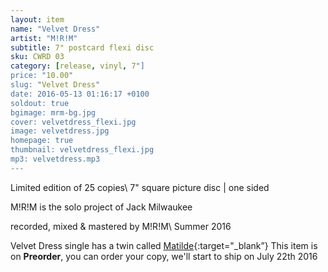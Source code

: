```yaml
---
layout: item
name: "Velvet Dress"
artist: "M!R!M"
subtitle: 7" postcard flexi disc
sku: CWRD 03
category: [release, vinyl, 7"]
price: "10.00"
slug: "Velvet Dress"
date: 2016-05-13 01:16:17 +0100
soldout: true
bgimage: mrm-bg.jpg
cover: velvetdress_flexi.jpg
image: velvetdress.jpg
homepage: true
thumbnail: velvetdress_flexi.jpg
mp3: velvetdress.mp3
---
```


Limited edition of 25 copies\\
7" square picture disc | one sided

M!R!M is the solo project of Jack Milwaukee

recorded, mixed & mastered by M!R!M\\
Summer 2016

Velvet Dress single has a twin called [Matilde]({{site.url}}/vinyl/7"/matilde){:target="_blank”}
This item is on  **Preorder**, you can order your copy,
we'll start to ship on July 22th 2016